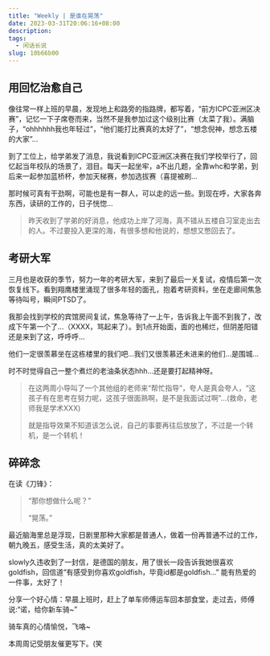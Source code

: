 ```yaml
---
title: "Weekly | 是谁在晃荡"
date: 2023-03-31T20:06:16+08:00
description: 
tags:
  - 闲话长说
slug: 10b66b00
---
```


## 用回忆治愈自己

像往常一样上班的早晨，发现地上和路旁的指路牌，都写着，“前方ICPC亚洲区决赛”，记忆一下子席卷而来，当然不是我参加过这个级别比赛（太菜了我）。满脑子，“ohhhhhh我也年轻过”，“他们能打比赛真的太好了”，“想念倪神，想念五楼的大家”...

到了工位上，给学弟发了消息，我说看到ICPC亚洲区决赛在我们学校举行了，回忆起当年校队的场景了，泪目。每天一起坐牢，a不出几题，全靠whc和学弟，到后来一起参加蓝桥杯，参加天梯赛，参加选拔赛（喜提被刷...

那时候可真有干劲啊，可能也是有一群人，可以走的远一些。到现在呼，大家各奔东西，读研的工作的，日子恍惚...

> 昨天收到了学弟的好消息，他成功上岸了河海，真不错从五楼自习室走出去的人。不过要投入更深的海，有很多想和他说的，想想又憋回去了。

## 考研大军

三月也是收获的季节，努力一年的考研大军，来到了最后一关复试，疫情后第一次恢复线下。看到翔鹰楼里涌现了很多年轻的面孔，抱着考研资料，坐在走廊间焦急等待叫号，瞬间PTSD了。

我那会找到学校的宾馆房间复试，焦急等待了一上午，告诉我上午面不到我了，改成下午第一个了...（XXXX，骂起来了）。到1点开始面，面的也稀烂，但阴差阳错还是来到了这，呼呼呼...

他们一定很羡慕坐在这栋楼里的我们吧...我们又很羡慕还未进来的他们...是围城...

时不时觉得自己一整个煮烂的老油条状态hhh...还是要打起精神呀。

> 在这两周小导叫了一个其他组的老师来“帮忙指导”，夸人是真会夸人，“这孩子有在思考在努力呢，这孩子很面熟啊，是不是我面试过啊”...(救命，老师我是学术XXX)
>
> 就是指导效果不知道该怎么说，自己的事要再往后放放了，不过是一个转机，是一个转机！

## 碎碎念

在读《刀锋》：

> “那你想做什么呢？”
>
> “晃荡。”

最近脑海里总是浮现，日剧里那种大家都是普通人，做着一份再普通不过的工作，朝九晚五，感受生活，真的太美好了。

slowly久违收到了一封信，是德国的朋友，用了很长一段告诉我她很喜欢goldfish，回信道“有感受到你喜欢goldfish，毕竟id都是goldfish...” 能有热爱的一件事，太好了！

分享一个好心情：早晨上班时，赶上了单车师傅运车回本部食堂，走过去，师傅说:“诺，给你新车骑~” 

骑车真的心情愉悦，飞咯~

本周周记受朋友催更写下。(笑

